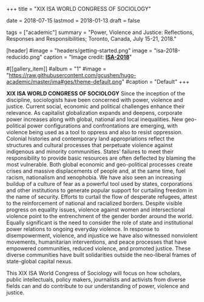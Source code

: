 +++
title = "XIX ISA WORLD CONGRESS OF SOCIOLOGY"

date = 2018-07-15
lastmod = 2018-01-13
draft = false

tags = ["academic"]
summary = "Power, Violence and Justice: Reflections, Responses and Responsibilities; Toronto, Canada, July 15-21, 2018."

[header]
#image = "headers/getting-started.png"
image = "isa-2018-reducido.png"
caption = "Image credit: [**ISA-2018**](https://www.isa-sociology.org/en/conferences/world-congress/toronto-2018/)"

#[[gallery_item]]
#album = "1"
#image = "https://raw.githubusercontent.com/gcushen/hugo-academic/master/ima#ges/theme-default.png"
#caption = "Default"
+++

**XIX ISA WORLD CONGRESS OF SOCIOLOGY** Since the inception of the discipline, sociologists have been concerned with power, violence and justice. Current social, economic and political challenges enhance their relevance. As capitalist globalization expands and deepens, corporate power increases along with global, national and local inequalities. New geo-political power configurations and confrontations are emerging, with violence being used as a tool to oppress and also to resist oppression. Colonial histories and contemporary land appropriations reflect the structures and cultural processes that perpetuate violence against indigenous and minority communities. States’ failures to meet their responsibility to provide basic resources are often deflected by blaming the most vulnerable. Both global economic and geo-political processes create crises and massive displacements of people and, at the same time, fuel racism, nationalism and xenophobia. We have also seen an increasing buildup of a culture of fear as a powerful tool used by states, corporations and other institutions to generate popular support for curtailing freedom in the name of security. Efforts to curtail the flow of desperate refugees, attest to the reinforcement of national and racialized borders. Despite visible progress on equality issues, violence against women and intersectional violence point to the entrenchment of the gender border around the world. Equally significant is the need to consider the role of state and institutional power relations to ongoing everyday violence. In response to disempowerment, violence, and injustice we have also witnessed nonviolent movements, humanitarian interventions, and peace processes that have empowered communities, reduced violence, and promoted justice. These diverse communities have built solidarities outside the neo-liberal frames of state-global capital nexus.

This XIX ISA World Congress of Sociology will focus on how scholars, public intellectuals, policy makers, journalists and activists from diverse fields can and do contribute to our understanding of power, violence and justice.